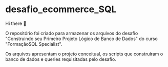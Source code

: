 # desafio_ecommerce_SQL
Hi there 👋

O repositório foi criado para armazenar os arquivos do desafio "Construindo seu Primeiro Projeto Lógico de Banco de Dados" do curso "FormaçãoSQL Specialist".

Os arquivos apresentam o projeto conceitual, os scripts que construíram o banco de dados e queries requisitadas pelo desafio. 

